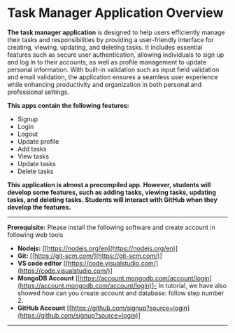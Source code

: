 # Task Manager Application Overview

**The task manager application** is designed to help users efficiently manage their tasks and responsibilities by providing a user-friendly interface for creating, viewing, updating, and deleting tasks. It includes essential features such as secure user authentication, allowing individuals to sign up and log in to their accounts, as well as profile management to update personal information. With built-in validation such as input field validation and email validation, the application ensures a seamless user experience while enhancing productivity and organization in both personal and professional settings.

**This apps contain the following features:**

* Signup
* Login
* Logout
* Update profile
* Add tasks
* View tasks
* Update tasks
* Delete tasks

**This application is almost a precompiled app. However, students will develop some features, such as adding tasks, viewing tasks, updating tasks, and deleting tasks. Students will interact with GitHub when they develop the features.**

---

**Prerequisite:** Please install the following software and create account in following web tools

* **Nodejs:** [[https://nodejs.org/en](https://nodejs.org/en)]
* **Git:** [[https://git-scm.com/](https://git-scm.com/)]
* **VS code editor** [[https://code.visualstudio.com/](https://code.visualstudio.com/)]
* **MongoDB Account** [[https://account.mongodb.com/account/login](https://account.mongodb.com/account/login)]- In tutorial, we have also showed how can you create account and database: follow step number 2.
* **GitHub Account** [[https://github.com/signup?source=login](https://github.com/signup?source=login)]

---
